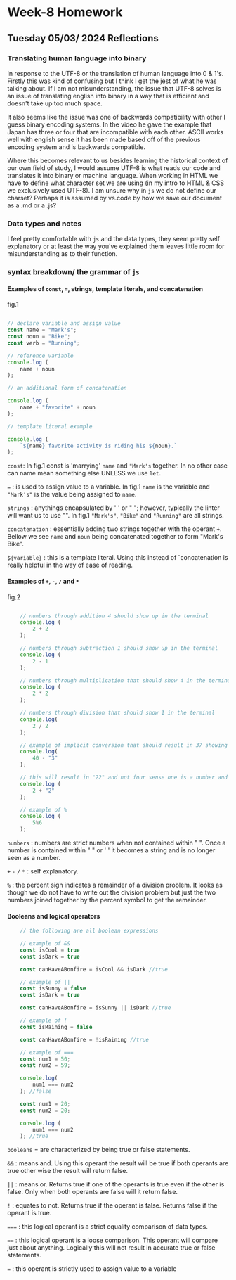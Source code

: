 # Week-8 Homework

## Tuesday 05/03/ 2024 Reflections

### Translating human language into binary

In response to the UTF-8 or the translation of human language into 0 & 1's. Firstly this was kind of confusing but I think I get the jest of what he was talking about. If I am not misunderstanding, the issue that UTF-8 solves is an issue of translating english into binary in a way that is efficient and doesn't take up too much space.

It also seems like the issue was one of backwards compatibility with other I guess binary encoding systems. In the video he gave the example that Japan has three or four that are incompatible with each other. ASCII works well with english sense it has been made based off of the previous encoding system and is backwards compatible.

Where this becomes relevant to us besides learning the historical context of our own field of study, I would assume UTF-8 is what reads our code and translates it into binary or machine language. When working in HTML we have to define what character set we are using (in my intro to HTML & CSS we exclusively used UTF-8). I am unsure why in `js` we do not define our charset? Perhaps it is assumed by vs.code by how we save our document as a .md or a .js?

### Data types and notes

I feel pretty comfortable with `js` and the data types, they seem pretty self explanatory or at least the way you've explained them leaves little room for misunderstanding as to their function.

### syntax breakdown/ the grammar of `js`

#### Examples of `const`, `=`, strings, template literals, and concatenation

fig.1

``` JavaScript

// declare variable and assign value
const name = "Mark's";
const noun = "Bike";
const verb = "Running";

// reference variable
console.log (
    name + noun
);

// an additional form of concatenation

console.log (
    name + "favorite" + noun
);

// template literal example

console.log (
    `${name} favorite activity is riding his ${noun}.`
);

```

`const`: In fig.1 const is 'marrying' `name` and `"Mark's` together. In no other case can name mean something else UNLESS we use `let`.

`=` : is used to assign value to a variable. In fig.1  `name` is the variable and `"Mark's"` is the value being assigned to `name`.

`strings` : anythings encapsulated by ' ' or " "; however, typically the linter will want us to use "". In fig.1 `"Mark's"`, `"Bike"` and `"Running"` are all strings.

`concatenation` : essentially adding two strings together with the operant `+`. Bellow we see `name` and `noun` being concatenated together to form "Mark's Bike".

`${variable}` : this is a template literal. Using this instead of `concatenation is really helpful in the way of ease of reading.

#### Examples of `+`, `-`, `/` and `*`

fig.2

``` JavaScript

    // numbers through addition 4 should show up in the terminal
    console.log (
        2 + 2
    );

    // numbers through subtraction 1 should show up in the terminal
    console.log (
        2 - 1
    );

    // numbers through multiplication that should show 4 in the terminal
    console.log (
        2 * 2
    );

    // numbers through division that should show 1 in the terminal
    console.log(
        2 / 2
    );

    // example of implicit conversion that should result in 37 showing up in the terminal
    console.log(
        40 - "3"
    );

    // this will result in "22" and not four sense one is a number and the other is a string
    console.log (
        2 + "2"
    );

    // example of %
    console.log (
        5%6
    );

```

`numbers` : numbers are strict numbers when not contained within " ". Once a number is contained within " " or ' ' it becomes a string and is no longer seen as a number.

`+` `-` `/` `*` : self explanatory.

`%` : the percent sign indicates a remainder of a division problem. It looks as though we do not have to write out the division problem but just the two numbers joined together by the percent symbol to get the remainder.

#### Booleans and logical operators

```JavaScript
    // the following are all boolean expressions

    // example of &&
    const isCool = true
    const isDark = true

    const canHaveABonfire = isCool && isDark //true

    // example of ||
    const isSunny = false
    const isDark = true

    const canHaveABonfire = isSunny || isDark //true

    // example of !
    const isRaining = false

    const canHaveABonfire = !isRaining //true

    // example of ===
    const num1 = 50;
    const num2 = 59;

    console.log(
        num1 === num2
    ); //false

    const num1 = 20;
    const num2 = 20;

    console.log (
        num1 === num2
    ); //true

```

`booleans` = are characterized by being true or false statements.

`&&` : means and. Using this operant the result will be true if both operants are true other wise the result will return false.

`||` : means or. Returns true if one of the operants is true even if the other is false. Only when both operants are false will it return false.

`!` : equates to not. Returns true if the operant is false. Returns false if the operant is true.

`===` : this logical operant is a strict equality comparison of data types.

`==` : this logical operant is a loose comparison. This operant will compare just about anything. Logically this will not result in accurate true or false statements.

`=` : this operant is strictly used to assign value to a variable

